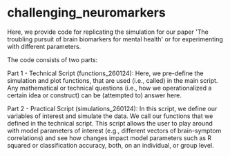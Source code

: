# challenging_neuromarkers
Here, we provide code for replicating the simulation for our paper 'The troubling pursuit of brain biomarkers for mental health' or for experimenting with different parameters.

The code consists of two parts:

Part 1 - Technical Script (functions_260124): Here, we pre-define the simulation and plot functions, that are used (i.e., called) in the main script. Any mathematical or technical questions (i.e., how we operationalized a certain idea or construct) can be (attempted to) answer here.

Part 2 - Practical Script (simulations_260124): In this script, we define our variables of interest and simulate the data. We call our functions that we defined in the technical script. This script allows the user to play around with model parameters of interest (e.g., different vectors of brain-symptom correlations) and see how changes impact model parameters such as R squared or classification accuracy, both, on an individual, or group level. 

